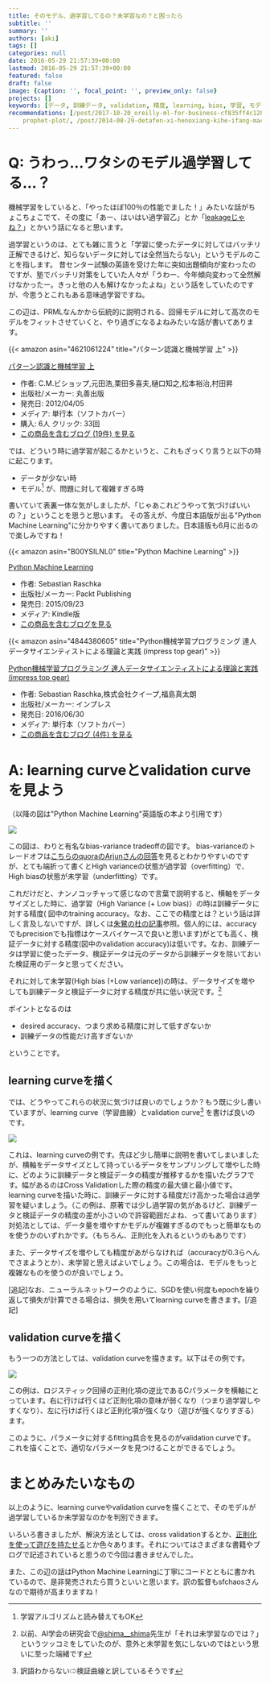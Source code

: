 ```yaml
---
title: そのモデル、過学習してるの？未学習なの？と困ったら
subtitle: ''
summary: ''
authors: [aki]
tags: []
categories: null
date: 2016-05-29 21:57:39+00:00
lastmod: 2016-05-29 21:57:39+00:00
featured: false
draft: false
image: {caption: '', focal_point: '', preview_only: false}
projects: []
keywords: [データ, 訓練データ, validation, 精度, learning, bias, 学習, モデル, 検証, サイズ]
recommendations: [/post/2017-10-20_oreilly-ml-for-business-cf835ff4c128/, /post/2019-12-09-facebook
    prophet-plot/, /post/2014-08-29-detafen-xi-henoxiang-kihe-ifang-machine-learning-casual-talks-number-2wokai-cui-simasita-number-mlct/]
---
```

# Q: うわっ...ワタシのモデル過学習してる…？

機械学習をしていると、「やったほぼ100％の性能でました！」みたいな話がちょこちょこでて、その度に「あー、はいはい過学習乙」とか「[leakageじゃね？](http://tjo.hatenablog.com/entry/2016/01/27/235620)」とかいう話になると思います。

過学習というのは、とても雑に言うと「学習に使ったデータに対してはバッチリ正解できるけど、知らないデータに対しては全然当たらない」というモデルのことを指します。 昔センター試験の英語を受けた年に突如出題傾向が変わったのですが、塾でバッチリ対策をしていた人々が「うわー、今年傾向変わって全然解けなかったー。きっと他の人も解けなかったよね」という話をしていたのですが、今思うとこれもある意味過学習ですね。

この辺は、PRMLなんかから伝統的に説明される、回帰モデルに対して高次のモデルをフィットさせていくと、やり過ぎになるよねみたいな話が書いてあります。

{{< amazon asin="4621061224" title="パターン認識と機械学習 上" >}}

[パターン認識と機械学習 上](http://www.amazon.co.jp/exec/obidos/ASIN/4621061224/chezou-22/)

- 作者: C.M.ビショップ,元田浩,栗田多喜夫,樋口知之,松本裕治,村田昇
- 出版社/メーカー: 丸善出版
- 発売日: 2012/04/05
- メディア: 単行本（ソフトカバー）
- 購入: 6人 クリック: 33回
- [この商品を含むブログ (19件) を見る](http://d.hatena.ne.jp/asin/4621061224/chezou-22)

では、どういう時に過学習が起こるかというと、これもざっくり言うと以下の時に起こります。

- データが少ない時
- モデル[^1] が、問題に対して複雑すぎる時

書いていて表裏一体な気がしましたが、「じゃあこれどうやって気づけばいいの？」ということを思うと思います。 その答えが、今度日本語版が出る"Python Machine Learning"に分かりやすく書いてありました。日本語版も6月に出るので楽しみですね！

{{< amazon asin="B00YSILNL0" title="Python Machine Learning" >}}

[Python Machine Learning](http://www.amazon.co.jp/exec/obidos/ASIN/B00YSILNL0/chezou-22/)

- 作者: Sebastian Raschka
- 出版社/メーカー: Packt Publishing
- 発売日: 2015/09/23
- メディア: Kindle版
- [この商品を含むブログを見る](http://d.hatena.ne.jp/asin/B00YSILNL0/chezou-22)

{{< amazon asin="4844380605" title="Python機械学習プログラミング 達人データサイエンティストによる理論と実践 (impress top gear)" >}}

[Python機械学習プログラミング 達人データサイエンティストによる理論と実践 (impress top gear)](http://www.amazon.co.jp/exec/obidos/ASIN/4844380605/chezou-22/)

- 作者: Sebastian Raschka,株式会社クイープ,福島真太朗
- 出版社/メーカー: インプレス
- 発売日: 2016/06/30
- メディア: 単行本（ソフトカバー）
- [この商品を含むブログ (4件) を見る](http://d.hatena.ne.jp/asin/4844380605/chezou-22)

# A: learning curveとvalidation curveを見よう

（以降の図は"Python Machine Learning"英語版の本より引用です）

![](20160529204510.jpg)

この図は、わりと有名なbias-variance tradeoffの図です。 bias-varianceのトレードオフは[こちらのquoraのArjunさんの回答](https://www.quora.com/How-would-you-explain-the-bias-variance-tradeoff-to-a-five-year-old)を見るとわかりやすいのですが、とても端折って書くとHigh varianceの状態が過学習（overfitting）で、High biasの状態が未学習（underfitting）です。

これだけだと、ナンノコッチャって感じなので言葉で説明すると、横軸をデータサイズとした時に、過学習（High Variance (+ Low bias)）の時は訓練データに対する精度( 図中のtraining accuracy。なお、ここでの精度とは？という話は詳しく言及しないですが、詳しくは[朱鷺の杜の記事](http://ibisforest.org/index.php?F%E5%80%A4)参照。個人的には、accuracyでもprecisionでも指標はケースバイケースで良いと思います)がとても高く、検証データに対する精度(図中のvalidation accuracy)は低いです。なお、訓練データは学習に使ったデータ、検証データは元のデータから訓練データを除いておいた検証用のデータと思ってください。

それに対して未学習(High bias (+Low variance))の時は、データサイズを増やしても訓練データと検証データに対する精度が共に低い状況です。[^2] 

ポイントとなるのは

- desired accuracy、つまり求める精度に対して低すぎないか
- 訓練データの性能だけ高すぎないか

ということです。

## learning curveを描く

では、どうやってこれらの状況に気づけば良いのでしょうか？もう既に少し書いていますが、learning curve（学習曲線）とvalidation curve[^3] を書けば良いのです。

![](20160529212335.jpg)

これは、learning curveの例です。先ほど少し簡単に説明を書いてしまいましたが、横軸をデータサイズとして持っているデータをサンプリングして増やした時に、どのように訓練データと検証データの精度が推移するかを描いたグラフです。幅があるのはCross Validationした際の精度の最大値と最小値です。learning curveを描いた時に、訓練データに対する精度だけ高かった場合は過学習を疑いましょう。（この例は、原著では少し過学習の気があるけど、訓練データと検証データの精度の差が小さいので許容範囲だよね、って書いてあります） 対処法としては、データ量を増やすかモデルが複雑すぎるのでもっと簡単なものを使うかのいずれかです。（もちろん、正則化を入れるというのもありです）

また、データサイズを増やしても精度があがらなければ（accuracyが0.3らへんでさまようとか）、未学習と思えばよいでしょう。この場合は、モデルをもっと複雑なものを使うのが良いでしょう。

[追記]なお、ニューラルネットワークのように、SGDを使い何度もepochを繰り返して損失が計算できる場合は、損失を用いてlearning curveを書きます。[/追記]

## validation curveを描く

もう一つの方法としては、validation curveを描きます。以下はその例です。

![](20160529214644.jpg)

この例は、ロジスティック回帰の正則化項の逆比であるCパラメータを横軸にとっています。右に行けば行くほど正則化項の意味が弱くなり（つまり過学習しやすくなり）、左に行けば行くほど正則化項が強くなり（遊びが強くなりすぎる）ます。

このように、パラメータに対するfitting具合を見るのがvalidation curveです。これを描くことで、適切なパラメータを見つけることができるでしょう。

# まとめみたいなもの

以上のように、learning curveやvalidation curveを描くことで、そのモデルが過学習しているか未学習なのかを判別できます。

いろいろ書きましたが、解決方法としては、cross validationするとか、[正則化を使って遊びを持たせる](http://tjo.hatenablog.com/entry/2015/03/03/190000)とか色々あります。それについてはさまざまな書籍やブログで記述されていると思うので今回は書きませんでした。

また、この辺の話はPython Machine Learningに丁寧にコードとともに書かれているので、是非発売されたら買うといいと思います。訳の監督もsfchaosさんなので期待が高まりますね！

[^1]: 学習アルゴリズムと読み替えてもOK

[^2]: 以前、AI学会の研究会で[@shima\_\_shima](https://twitter.com/shima__shima/)先生が「それは未学習なのでは？」というツッコミをしていたのが、意外と未学習を気にしないのではという思いに至った端緒です

[^3]: 訳語わからない⇨検証曲線と訳しているそうです


